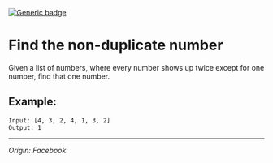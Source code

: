 [![Generic badge](https://img.shields.io/badge/Status-Completed-green.svg)](https://shields.io/)
# Find the non-duplicate number
Given a list of numbers, where every number shows up twice except for one number, find that one number.

## Example:
    Input: [4, 3, 2, 4, 1, 3, 2]
    Output: 1


---
_Origin: Facebook_